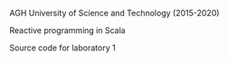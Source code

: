 AGH University of Science and Technology (2015-2020)

Reactive programming in Scala

Source code for laboratory 1

